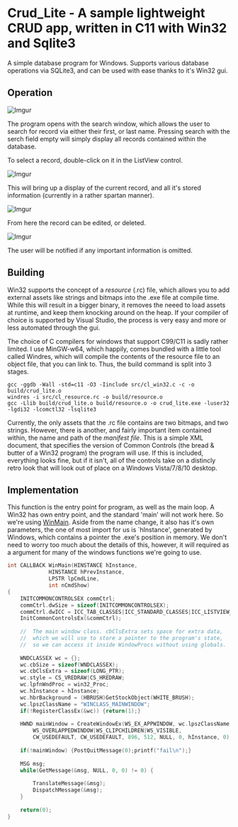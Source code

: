 # Crud_Lite - A sample lightweight CRUD app, written in C11 with Win32 and Sqlite3

A simple database program for Windows. Supports various database operations via SQLite3, and can be used with ease thanks to it's Win32 gui.     

## Operation
![Imgur](https://i.imgur.com/mb6l96d.png)

The program opens with the search window, which allows the user to search for record via either their first, or last name. Pressing search with the serch field empty will simply display all records contained within the database.

To select a record, double-click on it in the ListView control. 

![Imgur](https://i.imgur.com/wexBxvs.png)

This will bring up a display of the current record, and all it's stored information (currently in a rather spartan manner).

![Imgur](https://i.imgur.com/zsEqn8r.png)

From here the record can be edited, or deleted. 

![Imgur](https://i.imgur.com/KN9wx3k.png)

The user will be notified if any important information is omitted.


## Building

Win32 supports the concept of a _resource_ (.rc) file, which allows you to add external assets like strings and bitmaps into the .exe file at compile time. While this will result in a bigger binary, it removes the neeed to load assets at runtime, and keep them knocking around on the heap. If your compiler of choice is supported by Visual Studio, the process is very easy and more or less automated through the gui. 
 
The choice of C compilers for windows that support C99/C11 is sadly rather limited. I use MinGW-w64, which happily, comes bundled with a little tool called Windres, which will compile the contents of the resource file to an object file, that you can link to. Thus, the build command is split into 3 stages. 
```
gcc -ggdb -Wall -std=c11 -O3 -Iinclude src/cl_win32.c -c -o build/crud_lite.o
windres -i src/cl_resource.rc -o build/resource.o
gcc -Llib build/crud_lite.o build/resource.o -o crud_lite.exe -luser32 -lgdi32 -lcomctl32 -lsqlite3
```
Currently, the only assets that the .rc file contains are two bitmaps, and two strings. However, there is another, and fairly  important item contained within, the name and path of the _manifest file_. This is a simple XML document, that specifies the version of Common Controls (the bread & butter of a Win32 program) the program will use. If this is included, everything looks fine, but if it isn't, all of the controls take on a distincly retro look that will look out of place on a Windows Vista/7/8/10 desktop.

## Implementation

This function is the entry point for program, as well as the main loop. A Win32 has own entry point, and the standard 'main' will not work here. So we're using [WinMain](https://docs.microsoft.com/en-us/windows/desktop/LearnWin32/winmain--the-application-entry-point). Aside from the name change, it also has it's own parameters, the one of most import for us is `hInstance', generated by Windows, which contains a pointer the .exe's position in memory. We don't need to worry too much about the details of this, however, it will required as a argument for many of the windows functions we're going to use.   
```c
int CALLBACK WinMain(HINSTANCE hInstance,
		     HINSTANCE hPrevInstance,
		     LPSTR lpCmdLine,
		     int nCmdShow)
{
	INITCOMMONCONTROLSEX commCtrl;
	commCtrl.dwSize = sizeof(INITCOMMONCONTROLSEX);
	commCtrl.dwICC = ICC_TAB_CLASSES|ICC_STANDARD_CLASSES|ICC_LISTVIEW_CLASSES;
	InitCommonControlsEx(&commCtrl);
	
	//	The main window class. cbClsExtra sets space for extra data, 
	//	which we will use to store a pointer to the program's state,
	// 	so we can access it inside WindowProcs without using globals.	
	
	WNDCLASSEX wc = {};
	wc.cbSize = sizeof(WNDCLASSEX);
	wc.cbClsExtra = sizeof(LONG_PTR);
	wc.style = CS_VREDRAW|CS_HREDRAW;
	wc.lpfnWndProc = win32_Proc;
	wc.hInstance = hInstance;
	wc.hbrBackground = (HBRUSH)GetStockObject(WHITE_BRUSH);
	wc.lpszClassName = "WINCLASS_MAINWINDOW";		
	if(!RegisterClassEx(&wc)) {return(1);}	
	
	HWND mainWindow = CreateWindowEx(WS_EX_APPWINDOW, wc.lpszClassName, "Crud Lite", 
		WS_OVERLAPPEDWINDOW|WS_CLIPCHILDREN|WS_VISIBLE, 
		CW_USEDEFAULT, CW_USEDEFAULT, 896, 512, NULL, 0, hInstance, 0);
	
	if(!mainWindow) {PostQuitMessage(0);printf("fail\n");}
		
	MSG msg;	
	while(GetMessage(&msg, NULL, 0, 0) != 0) {				
	
		TranslateMessage(&msg);
		DispatchMessage(&msg);					
	}	
	
	return(0);
}
```
